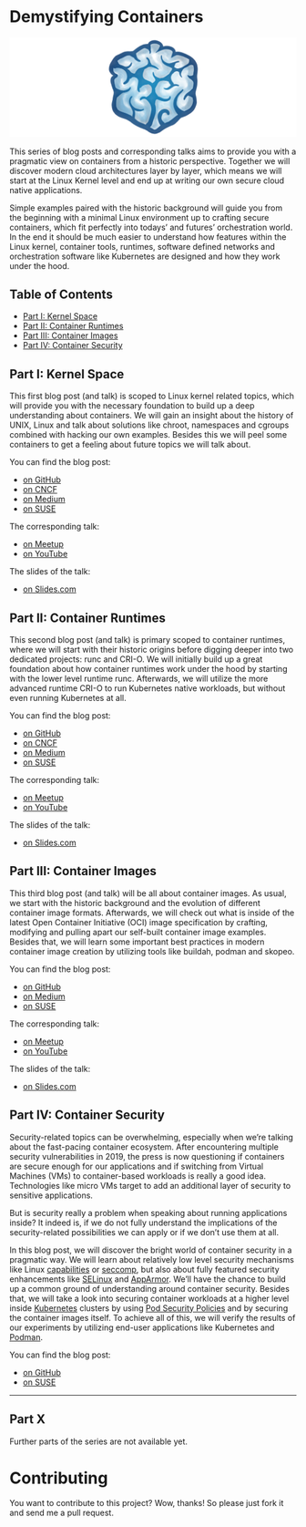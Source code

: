 # Demystifying Containers

![logo](logo-fit.png)

This series of blog posts and corresponding talks aims to provide you with a
pragmatic view on containers from a historic perspective. Together we will
discover modern cloud architectures layer by layer, which means we will start at
the Linux Kernel level and end up at writing our own secure cloud native
applications.

Simple examples paired with the historic background will guide you from the
beginning with a minimal Linux environment up to crafting secure containers,
which fit perfectly into todays’ and futures’ orchestration world. In the end it
should be much easier to understand how features within the Linux kernel,
container tools, runtimes, software defined networks and orchestration software
like Kubernetes are designed and how they work under the hood.

## Table of Contents

- [Part I: Kernel Space](#part-i-kernel-space)
- [Part II: Container Runtimes](#part-ii-container-runtimes)
- [Part III: Container Images](#part-iii-container-images)
- [Part IV: Container Security](#part-iv-container-security-)

## Part I: Kernel Space

This first blog post (and talk) is scoped to Linux kernel related topics, which
will provide you with the necessary foundation to build up a deep understanding
about containers. We will gain an insight about the history of UNIX, Linux and
talk about solutions like chroot, namespaces and cgroups combined with hacking
our own examples. Besides this we will peel some containers to get a feeling
about future topics we will talk about.

You can find the blog post:

- [on GitHub](part1-kernel-space/post.md)
- [on CNCF](https://www.cncf.io/blog/2019/06/24/demystifying-containers-part-i-kernel-space)
- [on Medium](https://medium.com/p/2c53d6979504)
- [on SUSE](https://www.suse.com/c/demystifying-containers-part-i-kernel-space)

The corresponding talk:

- [on Meetup](https://meetu.ps/e/GrmTm/CJqk6/f)
- [on YouTube](https://youtu.be/Hb1bsfFyC-Q)

The slides of the talk:

- [on Slides.com](https://slides.com/saschagrunert/demystifying-containers-part-i-kernel-space)

## Part II: Container Runtimes

This second blog post (and talk) is primary scoped to container runtimes, where
we will start with their historic origins before digging deeper into two
dedicated projects: runc and CRI-O. We will initially build up a great
foundation about how container runtimes work under the hood by starting with the
lower level runtime runc. Afterwards, we will utilize the more advanced runtime
CRI-O to run Kubernetes native workloads, but without even running Kubernetes at
all.

You can find the blog post:

- [on GitHub](part2-container-runtimes/post.md)
- [on CNCF](https://www.cncf.io/blog/2019/07/15/demystifying-containers-part-ii-container-runtimes)
- [on Medium](https://medium.com/p/e363aa378f25)
- [on SUSE](https://www.suse.com/c/demystifying-containers-part-ii-container-runtimes)

The corresponding talk:

- [on Meetup](http://meetu.ps/e/GPJ3T/tbX1P/f)
- [on YouTube](https://youtu.be/UnnAhjJEdH4)

The slides of the talk:

- [on Slides.com](https://slides.com/saschagrunert/demystifying-containers-part-ii-container-runtimes)

## Part III: Container Images

This third blog post (and talk) will be all about container images. As usual, we
start with the historic background and the evolution of different container
image formats. Afterwards, we will check out what is inside of the latest Open
Container Initiative (OCI) image specification by crafting, modifying and
pulling apart our self-built container image examples. Besides that, we will learn
some important best practices in modern container image creation by utilizing
tools like buildah, podman and skopeo.

You can find the blog post:

- [on GitHub](part3-container-images/post.md)
- [on Medium](https://medium.com/p/244865de6fef)
- [on SUSE](https://www.suse.com/c/demystifying-containers-part-iii-container-images)

The corresponding talk:

- [on Meetup](https://www.meetup.com/de-DE/Linux-Meetup-Leipzig/events/263578530)
- [on YouTube](https://youtu.be/zjUXCKKJb-E)

The slides of the talk:

- [on Slides.com](https://slides.com/saschagrunert/demystifying-containers-part-iii-container-images)

## Part IV: Container Security

Security-related topics can be overwhelming, especially when we’re talking
about the fast-pacing container ecosystem. After encountering multiple security
vulnerabilities in 2019, the press is now questioning if containers are secure
enough for our applications and if switching from Virtual Machines (VMs) to
container-based workloads is really a good idea. Technologies like micro VMs
target to add an additional layer of security to sensitive applications.

But is security really a problem when speaking about running applications
inside? It indeed is, if we do not fully understand the implications of the
security-related possibilities we can apply or if we don’t use them at all.

In this blog post, we will discover the bright world of container security in a
pragmatic way. We will learn about relatively low level security mechanisms
like Linux [capabilities][40] or [seccomp][41], but also about fully featured
security enhancements like [SELinux][42] and [AppArmor][43]. We’ll have the
chance to build up a common ground of understanding around container security.
Besides that, we will take a look into securing container workloads at a higher
level inside [Kubernetes][44] clusters by using [Pod Security Policies][45] and
by securing the container images itself. To achieve all of this, we will verify
the results of our experiments by utilizing end-user applications like
Kubernetes and [Podman][46].

[40]: http://man7.org/linux/man-pages/man7/capabilities.7.html
[41]: https://en.wikipedia.org/wiki/Seccomp
[42]: https://en.wikipedia.org/wiki/Security-Enhanced_Linux
[43]: https://en.wikipedia.org/wiki/AppArmor
[44]: https://kubernetes.io
[45]: https://kubernetes.io/docs/concepts/policy/pod-security-policy
[46]: https://podman.io

You can find the blog post:

- [on GitHub](part4-container-security/post.md)
- [on SUSE](https://www.suse.com/c/demystifying-containers-part-iv-container-security)

---

## Part X

Further parts of the series are not available yet.

# Contributing

You want to contribute to this project? Wow, thanks! So please just fork it and
send me a pull request.
